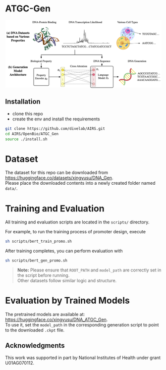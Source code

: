 # ATGC-Gen

[//]: # (This is the official implement of Paper [Learning to Discover Regulatory Elements for Gene Expression Prediction]&#40;https://arxiv.org/abs/2502.13991&#41;. You can also find our [paper]&#40;https://huggingface.co/papers/2502.13991&#41; and [material collections]&#40;https://huggingface.co/collections/xingyusu/seq2exp-67daf57c1cfc53d3a4642d44&#41; on <b> 🤗 HuggingFace </b>!)

![framework](images/framework.png)

## Installation

- clone this repo
- create the env and install the requirements
  
```bash
git clone https://github.com/divelab/AIRS.git
cd AIRS/OpenBio/ATGC_Gen
source ./install.sh
```

# Dataset

The dataset for this repo can be downloaded from https://huggingface.co/datasets/xingyusu/DNA_Gen. \
Please place the downloaded contents into a newly created folder named `data/`.


# Training and Evaluation

All training and evaluation scripts are located in the `scripts/` directory.

For example, to run the training process of promoter design, execute
```bash
sh scripts/bert_train_promo.sh
```

After training completes, you can perform evaluation with
```bash
sh scripts/bert_gen_promo.sh
```

> **Note:** Please ensure that `ROOT_PATH` and `model_path` are correctly set in the script before running.  
> Other datasets follow similar logic and structure.



# Evaluation by Trained Models

The pretrained models are available at: https://huggingface.co/xingyusu/DNA_ATGC_Gen. \
To use it, set the `model_path` in the corresponding generation script to point to the downloaded `.ckpt` file.



[//]: # (## Citation)

[//]: # ()
[//]: # ()
[//]: # (Please cite our paper if you find our paper useful.)

[//]: # ()
[//]: # (```)

[//]: # (@article{su2025learning,)

[//]: # (  title={Learning to Discover Regulatory Elements for Gene Expression Prediction},)

[//]: # (  author={Su, Xingyu and Yu, Haiyang and Zhi, Degui and Ji, Shuiwang},)

[//]: # (  journal={arXiv preprint arXiv:2502.13991},)

[//]: # (  year={2025})

[//]: # (})

[//]: # (```)

## Acknowledgments

This work was supported in part by National Institutes of Health under grant U01AG070112.
